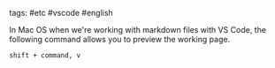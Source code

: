 tags: #etc #vscode #english

In Mac OS when we're working with markdown files with VS Code, the following command allows you to preview the working page.

```
shift + command, v
```